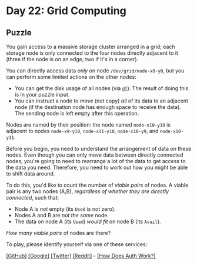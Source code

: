 # Day 22: Grid Computing

## Puzzle

You gain access to a massive storage cluster arranged in a grid; each storage node is only connected to the four nodes directly adjacent to it (three if the node is on an edge, two if it's in a corner).


You can directly access data *only* on node `/dev/grid/node-x0-y0`, but you can perform some limited actions on the other nodes:


* You can get the disk usage of all nodes (via [`df`](https://en.wikipedia.org/wiki/Df_(Unix)#Example)). The result of doing this is in your puzzle input.
* You can instruct a node to *move* (not copy) *all* of its data to an adjacent node (if the destination node has enough space to receive the data). The sending node is left empty after this operation.


Nodes are named by their position: the node named `node-x10-y10` is adjacent to nodes `node-x9-y10`, `node-x11-y10`, `node-x10-y9`, and `node-x10-y11`.


Before you begin, you need to understand the arrangement of data on these nodes. Even though you can only move data between directly connected nodes, you're going to need to rearrange a lot of the data to get access to the data you need. Therefore, you need to work out how you might be able to shift data around.


To do this, you'd like to count the number of *viable pairs* of nodes. A viable pair is any two nodes (A,B), *regardless of whether they are directly connected*, such that:


* Node A is *not* empty (its `Used` is not zero).
* Nodes A and B are *not the same* node.
* The data on node A (its `Used`) *would fit* on node B (its `Avail`).


*How many viable pairs* of nodes are there?



To play, please identify yourself via one of these services:


[[GitHub]](/auth/github) [[Google]](/auth/google) [[Twitter]](/auth/twitter) [[Reddit]](/auth/reddit) - [[How Does Auth Work?]](/about#faq_auth)
